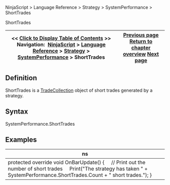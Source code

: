 ﻿
NinjaScript \> Language Reference \> Strategy \> SystemPerformance \> ShortTrades

ShortTrades

| \<\< [Click to Display Table of Contents](shorttrades.md) \>\> **Navigation:**     [NinjaScript](ninjascript.md) \> [Language Reference](language_reference_wip.md) \> [Strategy](strategy.md) \> [SystemPerformance](systemperformance.md) \> ShortTrades | [Previous page](realtimetrades.md) [Return to chapter overview](systemperformance.md) [Next page](testperiod.md) |
| --- | --- |
## Definition
ShortTrades is a [TradeCollection](tradecollection.md) object of short trades generated by a strategy.
 
## Syntax
SystemPerformance.ShortTrades

## Examples

| ns |
| --- |
| protected override void OnBarUpdate() {      // Print out the number of short trades      Print("The strategy has taken " \+ SystemPerformance.ShortTrades.Count \+ " short trades."); } |
 
